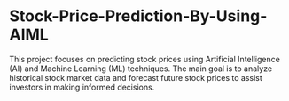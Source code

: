 # Stock-Price-Prediction-By-Using-AIML
This project focuses on predicting stock prices using Artificial Intelligence (AI) and Machine Learning (ML) techniques. The main goal is to analyze historical stock market data and forecast future stock prices to assist investors in making informed decisions.
